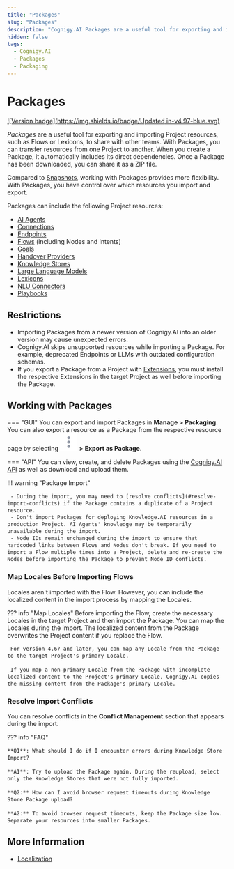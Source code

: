 ```yaml
---
title: "Packages" 
slug: "Packages"
description: "Cognigy.AI Packages are a useful tool for exporting and importing a Project's resources, such as Flows or Lexicons, to share with other teams. The Packages allow you to transfer resources from one Project to another. When you create a Package, it automatically includes its direct dependencies. Once downloaded, it can be shared as a ZIP file."
hidden: false 
tags:
  - Cognigy.AI
  - Packages
  - Packaging
---
```


# Packages

[![Version badge](https://img.shields.io/badge/Updated in-v4.97-blue.svg)](../../release-notes/4.97.md)

_Packages_ are a useful tool for exporting and importing Project resources, such as Flows or Lexicons, to share with other teams. With Packages, you can transfer resources from one Project to another. When you create a Package, it automatically includes its direct dependencies. Once a Package has been downloaded, you can share it as a ZIP file.

Compared to [Snapshots](../deploy/snapshots.md), working with Packages provides more flexibility. With Packages, you have control over which resources you import and export.

Packages can include the following Project resources:

- [AI Agents](../empower/agentic-ai/manage-ai-agents.md)
- [Connections](../build/connections.md)
- [Endpoints](../deploy/endpoints/overview.md)
- [Flows](../build/flows/overview.md) (including Nodes and Intents)
- [Goals](../analyze/goals-and-tasks/goals.md)
- [Handover Providers](../escalate/handovers.md)
- [Knowledge Stores](../empower/knowledge-ai/knowledge-store.md)
- [Large Language Models](../empower/llms/overview.md)
- [Lexicons](../empower/nlu/slots/user-defined/lexicon.md)
- [NLU Connectors](../empower/nlu/external/nlu-connectors/overview.md)
- [Playbooks](../test/playbooks.md)

## Restrictions

- Importing Packages from a newer version of Cognigy.AI into an older version may cause unexpected errors.
- Cognigy.AI skips unsupported resources while importing a Package. For example, deprecated Endpoints or LLMs with outdated configuration schemas.
- If you export a Package from a Project with [Extensions](extensions.md), you must install the respective Extensions in the target Project as well before importing the Package.

## Working with Packages

=== "GUI"
     You can export and import Packages in **Manage > Packaging**. You can also export a resource as a Package from the respective resource page by selecting ![vertical-ellipsis](../../_assets/icons/vertical-ellipsis.svg) **> Export as Package**.

=== "API"
     You can view, create, and delete Packages using the [Cognigy.AI API](https://api-trial.cognigy.ai/openapi#tag--Packages) as well as download and upload them.

!!! warning "Package Import"

     - During the import, you may need to [resolve conflicts](#resolve-import-conflicts) if the Package contains a duplicate of a Project resource.
     - Don't import Packages for deploying Knowledge.AI resources in a production Project. AI Agents' knowledge may be temporarily unavailable during the import.
     - Node IDs remain unchanged during the import to ensure that hardcoded links between Flows and Nodes don't break. If you need to import a Flow multiple times into a Project, delete and re-create the Nodes before importing the Package to prevent Node ID conflicts.

### Map Locales Before Importing Flows

Locales aren't imported with the Flow. However, you can include the localized content in the import process by mapping the Locales.

??? info "Map Locales"
     Before importing the Flow, create the necessary Locales in the target Project and then import the Package. You can map the Locales during the import. The localized content from the Package overwrites the Project content if you replace the Flow.

     For version 4.67 and later, you can map any Locale from the Package to the target Project's primary Locale.

     If you map a non-primary Locale from the Package with incomplete localized content to the Project's primary Locale, Cognigy.AI copies the missing content from the Package's primary Locale.

### Resolve Import Conflicts

You can resolve conflicts in the **Conflict Management** section that appears during the import.

??? info "FAQ"

    **Q1**: What should I do if I encounter errors during Knowledge Store Import?

    **A1**: Try to upload the Package again. During the reupload, select only the Knowledge Stores that were not fully imported.

    **Q2:** How can I avoid browser request timeouts during Knowledge Store Package upload?

    **A2:** To avoid browser request timeouts, keep the Package size low. Separate your resources into smaller Packages.

## More Information

- [Localization](translation-and-localization/localization.md)